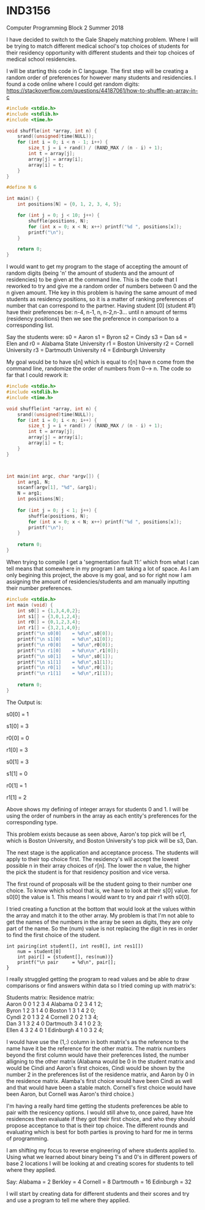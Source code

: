 # IND3156
Computer Programming Block 2 Summer 2018

I have decided to switch to the Gale Shapely matching problem. Where I will be trying to match different medical school's top choices of students for their residency opportunity with different students and their top choices of medical school residencies. 

I will be starting this code in C language.
The first step will be creating a random order of preferences for however many students and residencies.
I found a code online where I could get random digits: https://stackoverflow.com/questions/44187061/how-to-shuffle-an-array-in-c
``` c
#include <stdio.h>
#include <stdlib.h>
#include <time.h>

void shuffle(int *array, int n) {
    srand((unsigned)time(NULL));
    for (int i = 0; i < n - 1; i++) {
        size_t j = i + rand() / (RAND_MAX / (n - i) + 1);
        int t = array[j];
        array[j] = array[i];
        array[i] = t;
    }
}

#define N 6

int main() {
    int positions[N] = {0, 1, 2, 3, 4, 5};

    for (int j = 0; j < 10; j++) {
        shuffle(positions, N);
        for (int x = 0; x < N; x++) printf("%d ", positions[x]);
        printf("\n");
    }

    return 0;
}
```
I would want to get my program to the stage of accepting the amount of random digits (being 'n' the amount of students and the amount of residencies) to be given at the command line. This is the code that I reworked to try and give me a random order of numbers between 0 and the n given amount. THe key in this problem is having the same amount of med students as residency positions, so it is a matter of ranking preferences of number that can correspond to the partner. Having student [0] (student #1) have their preferences be: n-4, n-1, n, n-2,n-3... until n amount of terms (residency positions) then we see the preference in comparison to a corresponding list.

Say the students were:
s0 = Aaron
s1 = Byron
s2 = Cindy
s3 = Dan
s4 = Elen
and 
r0 = Alabama State University
r1 = Boston University
r2 = Cornell University
r3 = Dartmouth University
r4 = Edinburgh University

My goal would be to have s[n] which is equal to r[n] have n come from the command line, randomize the order of numbers from 0--> n.
The code so far that I could rework it:

```c
#include <stdio.h>
#include <stdlib.h>
#include <time.h>

void shuffle(int *array, int n) {
    srand((unsigned)time(NULL));
    for (int i = 0; i < n; i++) {
        size_t j = i + rand() / (RAND_MAX / (n - i) + 1);
        int t = array[j];
        array[j] = array[i];
        array[i] = t;
    }
}



int main(int argc, char *argv[]) {
    int arg1, N;
    sscanf(argv[1], "%d", &arg1);
    N = arg1;
    int positions[N];
    
    for (int j = 0; j < 1; j++) {
        shuffle(positions, N);
        for (int x = 0; x < N; x++) printf("%d ", positions[x]);
        printf("\n");
    }
    
    return 0;
}
```

When trying to compile I get a 'segmentation fault 11:' which from what I can tell means that somewhere in my program I am taking a lot of space. As I am only begining this project, the above is my goal, and so for right now I am assigning the amount of residencies/students and am manually inputting their number preferences. 
``` c
#include <stdio.h>
int main (void) {
    int s0[] = {1,3,4,0,2};
    int s1[] = {3,0,1,2,4};
    int r0[] = {0,1,2,3,4};
    int r1[] = {3,2,1,4,0};
    printf("\n s0[0]    = %d\n",s0[0]);
    printf("\n s1[0]    = %d\n",s1[0]);
    printf("\n r0[0]    = %d\n",r0[0]);
    printf("\n r1[0]    = %d\n\n",r1[0]);
    printf("\n s0[1]    = %d\n",s0[1]);
    printf("\n s1[1]    = %d\n",s1[1]);
    printf("\n r0[1]    = %d\n",r0[1]);
    printf("\n r1[1]    = %d\n",r1[1]);
    
    return 0;
}
```
The Output is: 

 s0[0]    = 1

 s1[0]    = 3

 r0[0]    = 0

 r1[0]    = 3


 s0[1]    = 3

 s1[1]    = 0

 r0[1]    = 1

 r1[1]    = 2
 
Above shows my defining of integer arrays for students 0 and 1. I will be using the order of numbers in the array as each entity's preferences for the corresponding type. 

This problem exists because as seen above, Aaron's top pick will be r1, which is Boston University, and Boston University's top pick will be s3, Dan.  

The next stage is the application and acceptance process.
The students will apply to their top choice first. The residency's will accept the lowest possible n in their array choices of r[n]. The lower the n value, the higher the pick the student is for that residency position and vice versa. 

The first round of proposals will be the student going to their number one choice. To know which school that is, we have to look at their s[0] value. for s0[0] the value is 1. This means I would want to try and pair r1 with s0[0]. 

I tried creating a function at the bottom that would look at the values within the array and match it to the other array. My problem is that I'm not able to get the names of the numbers in the array be seen as digits, they are only part of the name. So the (num) value is not replacing the digit in res in order to find the first choice of the student.
```
int pairing(int student[], int res0[], int res1[])
    num = student[0]
    int pair[] = {student[], res(num))}
    printf("\n pair     = %d\n", pair[];
}
```
I really struggled getting the program to read values and be able to draw comparisons or find answers within data so I tried coming up with matrix's:

Students matrix:                        Residence matrix:  
Aaron   0  0 1 2 3 4                    Alabama     0  2 3 4 1 2;  
Byron   1  2 3 1 4 0                    Boston      1  3 1 4 2 0;  
Cyndi   2  0 1 3 2 4                    Cornell     2  0 2 1 3 4;  
Dan     3  1 3 2 4 0                    Dartmouth   3  4 1 0 2 3;  
Ellen   4  3 2 4 0 1                    Edinburgh   4  1 0 3 2 4;  

I would have use the (1,:) column in both matrix's as the reference to the name have it be the reference for the other matrix. The matrix numbers beyond the first column would have their preferences listed, the number alligning to the other matrix (Alabama would be 0 in the student matrix and would be Cindi and Aaron's first choices, Cindi would be shown by the number 2 in the preferences list of the residence matrix, and Aaron by 0 in the residence matrix. Alamba's first choice would have been Cindi as well and that would have been a stable match. Cornell's first choice would have been Aaron, but Cornell was Aaron's third choice.)

I'm having a really hard time getting the students preferences be able to pair with the resicency options. I would still ahve to, once paired, have hte residences then evaluate if they got their first choice, and who they should propose acceptance to that is their top choice. The different rounds and evaluating which is best for both parties is proving to hard for me in terms of programming.

I am shifting my focus to reverse engineering of where students applied to. Using what we learned about binary being 1's and 0's in different powers of base 2 locations I will be looking at and creating scores for students to tell where they applied.

Say:
Alabama     = 2
Berkley     = 4
Cornell     = 8
Dartmouth   = 16
Edinburgh   = 32

I will start by creating data for different students and their scores and try and use a program to tell me where they applied.


